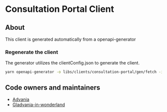 <!-- gitbook-navigation: "Consultation Portal" -->

# Consultation Portal Client

## About

This client is generated automatically from a openapi-generator

### Regenerate the client

The generator utilizes the clientConfig.json to generate the client.

```sh
yarn openapi-generator -o libs/clients/consultation-portal/gen/fetch -i libs/clients/consultation-portal/src/clientConfig.json
```

## Code owners and maintainers

- [Advania](https://advania.is)
- [Gladvania-in-wonderland](https://github.com/orgs/island-is/teams/gladvania-in-wonderland)
